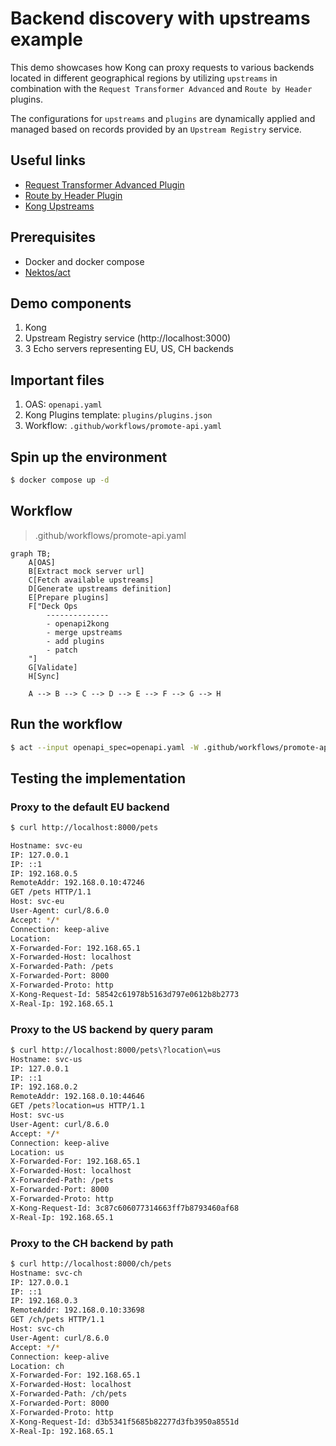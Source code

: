 # Backend discovery with upstreams example

This demo showcases how Kong can proxy requests to various backends located in different geographical regions 
by utilizing `upstreams` in combination with the `Request Transformer Advanced` and `Route by Header` plugins.

The configurations for `upstreams` and `plugins` are dynamically applied and managed based on records provided by an `Upstream Registry` service.

## Useful links
- [Request Transformer Advanced Plugin](https://docs.konghq.com/hub/kong-inc/request-transformer-advanced/)
- [Route by Header Plugin](https://docs.konghq.com/hub/kong-inc/route-by-header/)
- [Kong Upstreams](https://docs.konghq.com/gateway/latest/key-concepts/upstreams/)

## Prerequisites
- Docker and docker compose
- [Nektos/act](https://github.com/nektos/act)

## Demo components

1. Kong
2. Upstream Registry service (http://localhost:3000)
3. 3 Echo servers representing EU, US, CH backends

## Important files

1. OAS: `openapi.yaml`
2. Kong Plugins template: `plugins/plugins.json`
3. Workflow: `.github/workflows/promote-api.yaml`

## Spin up the environment

```bash
$ docker compose up -d
```

## Workflow

> .github/workflows/promote-api.yaml

```mermaid
graph TB;
    A[OAS]
    B[Extract mock server url]
    C[Fetch available upstreams]
    D[Generate upstreams definition]
    E[Prepare plugins]
    F["Deck Ops
        --------------
        - openapi2kong
        - merge upstreams
        - add plugins
        - patch
    "]
    G[Validate]
    H[Sync]

    A --> B --> C --> D --> E --> F --> G --> H
```

## Run the workflow

```bash
$ act --input openapi_spec=openapi.yaml -W .github/workflows/promote-api.yaml
```

## Testing the implementation

### Proxy to the default EU backend
```bash
$ curl http://localhost:8000/pets

Hostname: svc-eu
IP: 127.0.0.1
IP: ::1
IP: 192.168.0.5
RemoteAddr: 192.168.0.10:47246
GET /pets HTTP/1.1
Host: svc-eu
User-Agent: curl/8.6.0
Accept: */*
Connection: keep-alive
Location: 
X-Forwarded-For: 192.168.65.1
X-Forwarded-Host: localhost
X-Forwarded-Path: /pets
X-Forwarded-Port: 8000
X-Forwarded-Proto: http
X-Kong-Request-Id: 58542c61978b5163d797e0612b8b2773
X-Real-Ip: 192.168.65.1
```

### Proxy to the US backend by query param
```bash
$ curl http://localhost:8000/pets\?location\=us
Hostname: svc-us
IP: 127.0.0.1
IP: ::1
IP: 192.168.0.2
RemoteAddr: 192.168.0.10:44646
GET /pets?location=us HTTP/1.1
Host: svc-us
User-Agent: curl/8.6.0
Accept: */*
Connection: keep-alive
Location: us
X-Forwarded-For: 192.168.65.1
X-Forwarded-Host: localhost
X-Forwarded-Path: /pets
X-Forwarded-Port: 8000
X-Forwarded-Proto: http
X-Kong-Request-Id: 3c87c606077314663ff7b8793460af68
X-Real-Ip: 192.168.65.1
```
### Proxy to the CH backend by path
```bash
$ curl http://localhost:8000/ch/pets           
Hostname: svc-ch
IP: 127.0.0.1
IP: ::1
IP: 192.168.0.3
RemoteAddr: 192.168.0.10:33698
GET /ch/pets HTTP/1.1
Host: svc-ch
User-Agent: curl/8.6.0
Accept: */*
Connection: keep-alive
Location: ch
X-Forwarded-For: 192.168.65.1
X-Forwarded-Host: localhost
X-Forwarded-Path: /ch/pets
X-Forwarded-Port: 8000
X-Forwarded-Proto: http
X-Kong-Request-Id: d3b5341f5685b82277d3fb3950a8551d
X-Real-Ip: 192.168.65.1
```
